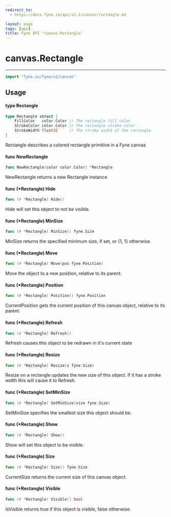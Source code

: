 ```yaml
---
redirect_to:
  - https://docs.fyne.io/api/v2.1/canvas/rectangle.md

layout: page
tags: [api]
title: Fyne API "canvas.Rectangle"
---
```



# canvas.Rectangle
---
```go
import "fyne.io/fyne/v2/canvas"
```

## Usage

#### type Rectangle

```go
type Rectangle struct {
	FillColor   color.Color // The rectangle fill color
	StrokeColor color.Color // The rectangle stroke color
	StrokeWidth float32     // The stroke width of the rectangle
}
```

Rectangle describes a colored rectangle primitive in a Fyne canvas

#### func  NewRectangle

```go
func NewRectangle(color color.Color) *Rectangle
```
NewRectangle returns a new Rectangle instance

#### func (*Rectangle) Hide

```go
func (r *Rectangle) Hide()
```
Hide will set this object to not be visible.

#### func (*Rectangle) MinSize

```go
func (r *Rectangle) MinSize() fyne.Size
```
MinSize returns the specified minimum size, if set, or {1, 1} otherwise.

#### func (*Rectangle) Move

```go
func (r *Rectangle) Move(pos fyne.Position)
```
Move the object to a new position, relative to its parent.

#### func (*Rectangle) Position

```go
func (r *Rectangle) Position() fyne.Position
```
CurrentPosition gets the current position of this canvas object, relative to its parent.

#### func (*Rectangle) Refresh

```go
func (r *Rectangle) Refresh()
```
Refresh causes this object to be redrawn in it's current state

#### func (*Rectangle) Resize

```go
func (r *Rectangle) Resize(s fyne.Size)
```
Resize on a rectangle updates the new size of this object. If it has a stroke width this will cause it to Refresh.

#### func (*Rectangle) SetMinSize

```go
func (r *Rectangle) SetMinSize(size fyne.Size)
```
SetMinSize specifies the smallest size this object should be.

#### func (*Rectangle) Show

```go
func (r *Rectangle) Show()
```
Show will set this object to be visible.

#### func (*Rectangle) Size

```go
func (r *Rectangle) Size() fyne.Size
```
CurrentSize returns the current size of this canvas object.

#### func (*Rectangle) Visible

```go
func (r *Rectangle) Visible() bool
```
IsVisible returns true if this object is visible, false otherwise.
